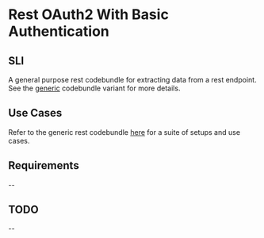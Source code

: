# Rest OAuth2 With Basic Authentication

## SLI
A general purpose rest codebundle for extracting data from a rest endpoint. See the [generic](https://docs.runwhen.com/public/v/codebundles/rest-generic) codebundle variant for more details.

## Use Cases
Refer to the generic rest codebundle [here](https://docs.runwhen.com/public/v/codebundles/rest-generic) for a suite of setups and use cases.

## Requirements
--

## TODO
--